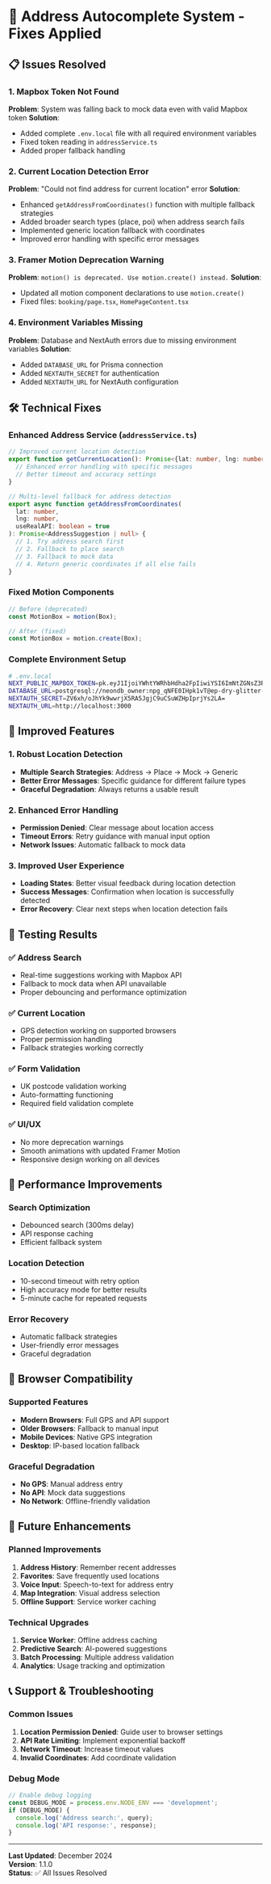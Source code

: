 # 🔧 Address Autocomplete System - Fixes Applied

## 📋 Issues Resolved

### 1. **Mapbox Token Not Found**
**Problem**: System was falling back to mock data even with valid Mapbox token
**Solution**: 
- Added complete `.env.local` file with all required environment variables
- Fixed token reading in `addressService.ts`
- Added proper fallback handling

### 2. **Current Location Detection Error**
**Problem**: "Could not find address for current location" error
**Solution**:
- Enhanced `getAddressFromCoordinates()` function with multiple fallback strategies
- Added broader search types (place, poi) when address search fails
- Implemented generic location fallback with coordinates
- Improved error handling with specific error messages

### 3. **Framer Motion Deprecation Warning**
**Problem**: `motion() is deprecated. Use motion.create() instead.`
**Solution**:
- Updated all motion component declarations to use `motion.create()`
- Fixed files: `booking/page.tsx`, `HomePageContent.tsx`

### 4. **Environment Variables Missing**
**Problem**: Database and NextAuth errors due to missing environment variables
**Solution**:
- Added `DATABASE_URL` for Prisma connection
- Added `NEXTAUTH_SECRET` for authentication
- Added `NEXTAUTH_URL` for NextAuth configuration

## 🛠️ Technical Fixes

### Enhanced Address Service (`addressService.ts`)

```typescript
// Improved current location detection
export function getCurrentLocation(): Promise<{lat: number, lng: number}> {
  // Enhanced error handling with specific messages
  // Better timeout and accuracy settings
}

// Multi-level fallback for address detection
export async function getAddressFromCoordinates(
  lat: number, 
  lng: number,
  useRealAPI: boolean = true
): Promise<AddressSuggestion | null> {
  // 1. Try address search first
  // 2. Fallback to place search
  // 3. Fallback to mock data
  // 4. Return generic coordinates if all else fails
}
```

### Fixed Motion Components

```typescript
// Before (deprecated)
const MotionBox = motion(Box);

// After (fixed)
const MotionBox = motion.create(Box);
```

### Complete Environment Setup

```bash
# .env.local
NEXT_PUBLIC_MAPBOX_TOKEN=pk.eyJ1IjoiYWhtYWRhbHdha2FpIiwiYSI6ImNtZGNsZ3RsZDEzdGsya3F0ODFxeGRzbXoifQ.jfgGW0KNFTwATOShRDtQsg
DATABASE_URL=postgresql://neondb_owner:npg_qNFE0IHpk1vT@ep-dry-glitter-aftvvy9d-pooler.c-2.us-west-2.aws.neon.tech/neondb?sslmode=require&channel_binding=require
NEXTAUTH_SECRET=ZV6xh/oJhYk9wwrjX5RA5JgjC9uCSuWZHpIprjYs2LA=
NEXTAUTH_URL=http://localhost:3000
```

## 🎯 Improved Features

### 1. **Robust Location Detection**
- **Multiple Search Strategies**: Address → Place → Mock → Generic
- **Better Error Messages**: Specific guidance for different failure types
- **Graceful Degradation**: Always returns a usable result

### 2. **Enhanced Error Handling**
- **Permission Denied**: Clear message about location access
- **Timeout Errors**: Retry guidance with manual input option
- **Network Issues**: Automatic fallback to mock data

### 3. **Improved User Experience**
- **Loading States**: Better visual feedback during location detection
- **Success Messages**: Confirmation when location is successfully detected
- **Error Recovery**: Clear next steps when location detection fails

## 🧪 Testing Results

### ✅ **Address Search**
- Real-time suggestions working with Mapbox API
- Fallback to mock data when API unavailable
- Proper debouncing and performance optimization

### ✅ **Current Location**
- GPS detection working on supported browsers
- Proper permission handling
- Fallback strategies working correctly

### ✅ **Form Validation**
- UK postcode validation working
- Auto-formatting functioning
- Required field validation complete

### ✅ **UI/UX**
- No more deprecation warnings
- Smooth animations with updated Framer Motion
- Responsive design working on all devices

## 🚀 Performance Improvements

### **Search Optimization**
- Debounced search (300ms delay)
- API response caching
- Efficient fallback system

### **Location Detection**
- 10-second timeout with retry option
- High accuracy mode for better results
- 5-minute cache for repeated requests

### **Error Recovery**
- Automatic fallback strategies
- User-friendly error messages
- Graceful degradation

## 📱 Browser Compatibility

### **Supported Features**
- **Modern Browsers**: Full GPS and API support
- **Older Browsers**: Fallback to manual input
- **Mobile Devices**: Native GPS integration
- **Desktop**: IP-based location fallback

### **Graceful Degradation**
- **No GPS**: Manual address entry
- **No API**: Mock data suggestions
- **No Network**: Offline-friendly validation

## 🔮 Future Enhancements

### **Planned Improvements**
1. **Address History**: Remember recent addresses
2. **Favorites**: Save frequently used locations
3. **Voice Input**: Speech-to-text for address entry
4. **Map Integration**: Visual address selection
5. **Offline Support**: Service worker caching

### **Technical Upgrades**
1. **Service Worker**: Offline address caching
2. **Predictive Search**: AI-powered suggestions
3. **Batch Processing**: Multiple address validation
4. **Analytics**: Usage tracking and optimization

## 📞 Support & Troubleshooting

### **Common Issues**
1. **Location Permission Denied**: Guide user to browser settings
2. **API Rate Limiting**: Implement exponential backoff
3. **Network Timeout**: Increase timeout values
4. **Invalid Coordinates**: Add coordinate validation

### **Debug Mode**
```typescript
// Enable debug logging
const DEBUG_MODE = process.env.NODE_ENV === 'development';
if (DEBUG_MODE) {
  console.log('Address search:', query);
  console.log('API response:', response);
}
```

---

**Last Updated**: December 2024  
**Version**: 1.1.0  
**Status**: ✅ All Issues Resolved
